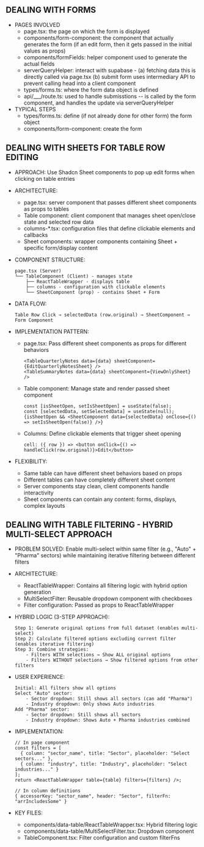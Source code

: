 ## DEALING WITH FORMS
- PAGES INVOLVED
    - page.tsx: the page on which the form is displayed 
    - components/form-component: the component that actually generates the form (if an edit form, then it gets passed in the initial values as props)
    - components/formFields: helper component used to generate the actual fields
    - serverQueryHelper: interact with supabase - (a) fetching data this is directly called via page.tsx (b) submit form uses intermediary API to prevent calling head into a client component
    - types/forms.ts: where the form data object is defined
    - api/___/route.ts: used to handle submisstions -- is called by the form component, and handles the update via serverQueryHelper
- TYPICAL STEPS
    - types/forms.ts: define (if not already done for other form) the form object
    - components/form-component: create the form

## DEALING WITH SHEETS FOR TABLE ROW EDITING
- APPROACH: Use Shadcn Sheet components to pop up edit forms when clicking on table entries
- ARCHITECTURE: 
    - page.tsx: server component that passes different sheet components as props to tables
    - Table component: client component that manages sheet open/close state and selected row data
    - columns-*.tsx: configuration files that define clickable elements and callbacks
    - Sheet components: wrapper components containing Sheet + specific form/display content

- COMPONENT STRUCTURE:
    ```
    page.tsx (Server) 
    └── TableComponent (Client) - manages state
        ├── ReactTableWrapper - displays table
        ├── columns - configuration with clickable elements
        └── SheetComponent (prop) - contains Sheet + Form
    ```

- DATA FLOW:
    ```
    Table Row Click → selectedData (row.original) → SheetComponent → Form Component
    ```

- IMPLEMENTATION PATTERN:
    - page.tsx: Pass different sheet components as props for different behaviors
      ```tsx
      <TableQuarterlyNotes data={data} sheetComponent={EditQuarterlyNotesSheet} />
      <TableSummaryNotes data={data} sheetComponent={ViewOnlySheet} />
      ```
    - Table component: Manage state and render passed sheet component
      ```tsx
      const [isSheetOpen, setIsSheetOpen] = useState(false);
      const [selectedData, setSelectedData] = useState(null);
      {isSheetOpen && <SheetComponent data={selectedData} onClose={() => setIsSheetOpen(false)} />}
      ```
    - Columns: Define clickable elements that trigger sheet opening
      ```tsx
      cell: ({ row }) => <button onClick={() => handleClick(row.original)}>Edit</button>
      ```

- FLEXIBILITY: 
    - Same table can have different sheet behaviors based on props
    - Different tables can have completely different sheet content
    - Server components stay clean, client components handle interactivity
    - Sheet components can contain any content: forms, displays, complex layouts 

## DEALING WITH TABLE FILTERING - HYBRID MULTI-SELECT APPROACH
- PROBLEM SOLVED: Enable multi-select within same filter (e.g., "Auto" + "Pharma" sectors) while maintaining iterative filtering between different filters
- ARCHITECTURE:
    - ReactTableWrapper: Contains all filtering logic with hybrid option generation
    - MultiSelectFilter: Reusable dropdown component with checkboxes
    - Filter configuration: Passed as props to ReactTableWrapper

- HYBRID LOGIC (3-STEP APPROACH):
    ```
    Step 1: Generate original options from full dataset (enables multi-select)
    Step 2: Calculate filtered options excluding current filter (enables iterative filtering)
    Step 3: Combine strategies:
        - Filters WITH selections → Show ALL original options
        - Filters WITHOUT selections → Show filtered options from other filters
    ```

- USER EXPERIENCE:
    ```
    Initial: All filters show all options
    Select "Auto" sector: 
        - Sector dropdown: Still shows all sectors (can add "Pharma")
        - Industry dropdown: Only shows Auto industries
    Add "Pharma" sector:
        - Sector dropdown: Still shows all sectors  
        - Industry dropdown: Shows Auto + Pharma industries combined
    ```

- IMPLEMENTATION:
    ```tsx
    // In page component
    const filters = [
      { column: "sector_name", title: "Sector", placeholder: "Select sectors..." },
      { column: "industry", title: "Industry", placeholder: "Select industries..." }
    ];
    return <ReactTableWrapper table={table} filters={filters} />;
    
    // In column definitions  
    { accessorKey: "sector_name", header: "Sector", filterFn: "arrIncludesSome" }
    ```

- KEY FILES:
    - components/data-table/ReactTableWrapper.tsx: Hybrid filtering logic
    - components/data-table/MultiSelectFilter.tsx: Dropdown component
    - TableComponent.tsx: Filter configuration and custom filterFns
